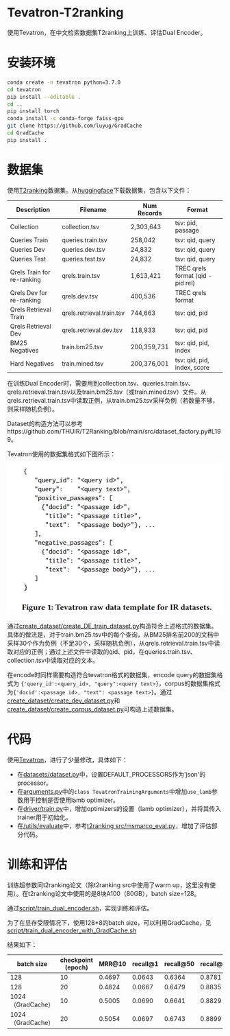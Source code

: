 # Tevatron-T2ranking
使用Tevatron，在中文检索数据集T2ranking上训练、评估Dual Encoder。

# 安装环境

```bash
conda create -n tevatron python=3.7.0
cd tevatron
pip install --editable .
cd ..
pip install torch
conda install -c conda-forge faiss-gpu
git clone https://github.com/luyug/GradCache
cd GradCache
pip install .
```

# 数据集

使用[T2ranking](https://github.com/THUIR/T2Ranking)数据集。从[huggingface](https://huggingface.co/datasets/THUIR/T2Ranking)下载数据集，包含以下文件：

| Description                | Filename                  | Num Records | Format                            |
| -------------------------- | ------------------------- | ----------- | --------------------------------- |
| Collection                 | collection.tsv            | 2,303,643   | tsv: pid, passage                 |
| Queries Train              | queries.train.tsv         | 258,042     | tsv: qid, query                   |
| Queries Dev                | queries.dev.tsv           | 24,832      | tsv: qid, query                   |
| Queries Test               | queries.test.tsv          | 24,832      | tsv: qid, query                   |
| Qrels Train for re-ranking | qrels.train.tsv           | 1,613,421   | TREC qrels format (qid - pid rel) |
| Qrels Dev for re-ranking   | qrels.dev.tsv             | 400,536     | TREC qrels format                 |
| Qrels Retrieval Train      | qrels.retrieval.train.tsv | 744,663     | tsv: qid, pid                     |
| Qrels Retrieval Dev        | qrels.retrieval.dev.tsv   | 118,933     | tsv: qid, pid                     |
| BM25 Negatives             | train.bm25.tsv            | 200,359,731 | tsv: qid, pid, index              |
| Hard Negatives             | train.mined.tsv           | 200,376,001 | tsv: qid, pid, index, score       |

在训练Dual Encoder时，需要用到collection.tsv、queries.train.tsv、qrels.retrieval.train.tsv以及train.bm25.tsv（或train.mined.tsv）文件。从qrels.retrieval.train.tsv中读取正例，从train.bm25.tsv采样负例（若数量不够，则采样随机负例）。

Dataset的构造方法可以参考https://github.com/THUIR/T2Ranking/blob/main/src/dataset_factory.py#L199。

Tevatron使用的数据集格式如下图所示：

![tevatron raw dataset format](/photos/Tevatron-raw-data-template-for-IR-datasets.png)



通过[create_dataset/create_DE_train_dataset.py](https://github.com/Y1Jia/Tevatron-T2ranking/blob/main/create_dataset/create_DE_train_dataset.py)构造符合上述格式的数据集。具体的做法是，对于train.bm25.tsv中的每个查询，从BM25排名前200的文档中采样30个作为负例（不足30个，采样随机负例），从qrels.retrieval.train.tsv中读取对应的正例；通过上述文件中读取的qid、pid，在queries.train.tsv、collection.tsv中读取对应的文本。

在encode时同样需要构造符合tevatron格式的数据集，encode query的数据集格式为 `{'query_id':<query_id>, "query":<query text>}`，corpus的数据集格式为`{'docid':<passage id>, "text": <passage text>}`。通过[create_dataset/create_dev_dataset.py](https://github.com/Y1Jia/Tevatron-T2ranking/blob/main/create_dataset/create_dev_dataset.py)和[create_dataset/create_corpus_dataset.py](https://github.com/Y1Jia/Tevatron-T2ranking/blob/main/create_dataset/create_corpus_dataset.py)可构造上述数据集。

# 代码

使用[Tevatron](https://github.com/texttron/tevatron)，进行了少量修改，具体如下：

* 在[datasets/dataset.py](https://github.com/Y1Jia/Tevatron-T2ranking/blob/main/tevatron/src/tevatron/datasets/dataset.py#L16)中，设置DEFAULT_PROCESSORS作为'json'的processor。
* 在[arguments.py](https://github.com/Y1Jia/Tevatron-T2ranking/blob/main/tevatron/src/tevatron/arguments.py#L126)中的`class TevatronTrainingArguments`中增加`use_lamb`参数用于控制是否使用lamb optimizer。
* 在[driver/train.py](https://github.com/Y1Jia/Tevatron-T2ranking/blob/main/tevatron/src/tevatron/driver/train.py#L90)中，增加optimizers的设置（lamb optimizer），并将其传入trainer用于初始化。
* 在[/utils/evaluate](https://github.com/Y1Jia/Tevatron-T2ranking/tree/main/tevatron/src/tevatron/utils/evaluate)中，参考[t2ranking src/msmarco_eval.py](https://github.com/THUIR/T2Ranking/blob/main/src/msmarco_eval.py)，增加了评估部分代码。

# 训练和评估

训练超参数同t2ranking论文（除t2ranking src中使用了warm up，这里没有使用）。在t2ranking论文中使用的是8块A100（80GB），batch size=128。

通过[script/train_dual_encoder.sh](https://github.com/Y1Jia/Tevatron-T2ranking/blob/main/script/train_dual_encoder.sh)，实现训练和评估。

为了在显存受限情况下，使用128*8的batch size，可以利用GradCache，见[script/train_dual_encoder_with_GradCache.sh](https://github.com/Y1Jia/Tevatron-T2ranking/blob/main/script/train_dual_encoder_with_GradCache.sh)

结果如下：

| batch size        | checkpoint (epoch) | MRR@10 | recall@1 | recall@50 | recall@1000 |
| ----------------- | ------------------ | ------ | -------- | --------- | ----------- |
| 128               | 10                 | 0.4697 | 0.0643   | 0.6364    | 0.8781      |
| 128               | 20                 | 0.4824 | 0.0667   | 0.6479    | 0.8835      |
| 1024（GradCache） | 10                 | 0.5005 | 0.0690   | 0.6641    | 0.8829      |
| 1024（GradCache） | 20                 | 0.5054 | 0.0697   | 0.6743    | 0.8899      |

